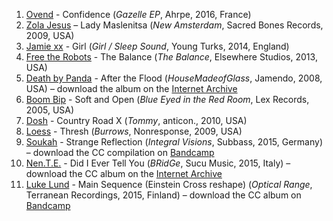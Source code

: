 1. [Ovend](https://musicbrainz.org/artist/293a6fef-1d7a-4fc5-8953-e9e9a61672ac) - Confidence (_Gazelle EP_, Ahrpe, 2016, France)
1. [Zola Jesus](http://musicbrainz.org/artist/c35bd778-efb5-424b-ba7b-dae56d01a206) – Lady Maslenitsa (_New Amsterdam_, Sacred Bones Records, 2009, USA)
1. [Jamie xx](http://musicbrainz.org/artist/d1515727-4a93-4c0d-88cb-d7a9fce01879) - Girl (_Girl / Sleep Sound_, Young Turks, 2014, England)
1. [Free the Robots](https://musicbrainz.org/artist/9b733899-8bf7-419c-a26e-2b61ca8499bf) - The Balance (_The Balance_, Elsewhere Studios, 2013, USA)
1. [Death by Panda](https://musicbrainz.org/artist/5b2fa44d-ee8e-4c5d-9a61-365e88aa8c13) - After the Flood (_HouseMadeofGlass_, Jamendo, 2008, USA) – download the album on the [Internet Archive](https://archive.org/details/jamendo-024494)
1. [Boom Bip](https://musicbrainz.org/artist/e595ed1c-9251-4362-a816-534f141d16ce) - Soft and Open (_Blue Eyed in the Red Room_, Lex Records, 2005, USA)
1. [Dosh](https://musicbrainz.org/artist/a6018f35-4de1-4003-8941-6f72012898e7) - Country Road X (_Tommy_, anticon., 2010, USA)
1. [Loess](https://musicbrainz.org/artist/98c65a03-f9a7-4d69-aa46-1637135ca6c3) - Thresh (_Burrows_, Nonresponse, 2009, USA)
1. [Soukah](https://musicbrainz.org/artist/43c2e27d-53a8-4cb5-95ac-d42c030a39ee) - Strange Reflection (_Integral Visions_, Subbass, 2015, Germany) – download the CC compilation on [Bandcamp](https://subbass.bandcamp.com/album/integral-visions)
1. [Nen.T.E.](https://musicbrainz.org/artist/ae6c4978-cf3a-4e2e-b34a-9654df9bed98) - Did I Ever Tell You (_BRidGe_, Sucu Music, 2015, Italy) – download the CC album on the [Internet Archive](https://archive.org/details/SCM1504NenTEBridge)
1. [Luke Lund](https://musicbrainz.org/artist/d9e4580f-f083-4a91-91d9-4fa57ea983b9) - Main Sequence (Einstein Cross reshape) (_Optical Range_, Terranean Recordings, 2015, Finland) – download the CC album on [Bandcamp](https://terraneanrecordings.bandcamp.com/album/optical-range)
